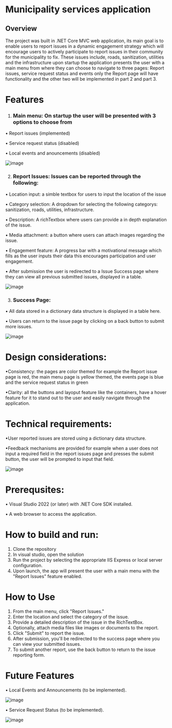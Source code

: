 # Municipality services application 

## Overview
The project was built in .NET Core MVC web application, its main goal is to enable users to report issues in a dynamic engagement strategy which will encourage users to actively participate to report issues in their community for the municipality to fix. These issues include, roads, sanitization, utilities and the infrastructure upon startup the application presents the user with a main menu from where they can choose to navigate to three pages: Report issues, service request status and events only the Report page will have functionality and the other two will be implemented in part 2 and part 3.
# Features
1.	### Main menu: On startup the user will be presented with 3 options to choose from 
  •	Report issues (implemented)

  •	Service request status (disabled)

  •	Local events and anouncements (disabled)

 ![image](https://github.com/user-attachments/assets/f102856f-5ea6-43dd-83d7-0daa0ba9bc56)

2.	### Report Issues: Issues can be reported through the following:
  •	Location input: a simble textbox for users to input the location of the issue

  •	Category selection: A dropdown for selecting the following categorys: sanitization, roads, utilities, infrastructure.

  •	Description: A richTextbox where users can provide a in depth explanation of the issue.

  •	Media attachment: a button where users can attach images regarding the issue.

  •	Engagement feature: A progress bar with a motivational message which fills as the user inputs their data this encourages participation and user engagement. 

  •	After submission the user is redirected to a Issue Success page where they can view all previous submitted issues, displayed in a table.

 ![image](https://github.com/user-attachments/assets/78fb6f9a-c598-42d2-9dc0-b66190b10cb9)

3. ### Success Page:
  •	All data stored in a dictionary data structure is displayed in a table here.

  •	Users can return to the issue page by clicking on a back button to submit more issues.

 ![image](https://github.com/user-attachments/assets/23ac9afb-5a75-4c1b-8095-5e29ea8ff5d3)

# Design considerations:
  •Consistency: the pages are color themed for example the Report issue page is red, the main menu page is yellow themed, the events page is blue and the service request status in green 

  •Clarity: all the buttons and layoput feature like the containers, have a hover feature for it to stand out to the user and easily navigate through the application.

# Technical requirements:
  •User reported issues are stored using a dictionary data structure.

  •Feedback mechanisms are provided for example when a user does not input a required field in the report issues page and presses the submit button, the user will be prompted to input that field.

 ![image](https://github.com/user-attachments/assets/ea3ed0d4-0cf6-404c-85d5-2215df5285c4)

# Prerequsites:
  •	Visual Studio 2022 (or later) with .NET Core SDK installed.

  •	A web browser to access the application.

# How to build and run:
1.	Clone the repository
2.	In visual studio, open the solution
3.	 Run the project by selecting the appropriate IIS Express or local server configuration.
4.	 Upon launch, the app will present the user with a main menu with the "Report Issues" feature enabled.

# How to Use
1.	From the main menu, click "Report Issues."
2.	Enter the location and select the category of the issue.
3.	Provide a detailed description of the issue in the RichTextBox.
4.	Optionally, attach media files like images or documents to the report.
5.	Click "Submit" to report the issue.
6.	After submission, you'll be redirected to the success page where you can view your submitted issues.
7.	To submit another report, use the back button to return to the issue reporting form.

# Future Features
  •	Local Events and Announcements (to be implemented).

 ![image](https://github.com/user-attachments/assets/fdf8e878-f0d0-4c20-8dc6-1fb7abd76cde)

  •	Service Request Status (to be implemented).

![image](https://github.com/user-attachments/assets/d5a338b1-f73c-4887-9d9a-34f71d5c4589)
